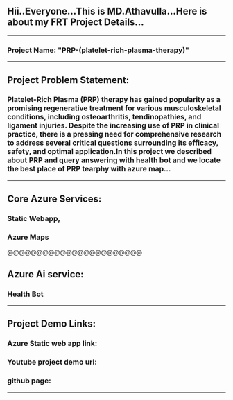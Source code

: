 ## Hii..Everyone...This is MD.Athavulla...Here is about my FRT Project Details...
---------------------------------------------------------------------------------------------------------------------------------------------------------------------
### Project Name: "PRP-(platelet-rich-plasma-therapy)"
--------------------------------------------------------------------------------------------------------------------------------------------------------------------
## Project Problem Statement:
### Platelet-Rich Plasma (PRP) therapy has gained popularity as a promising regenerative treatment for various musculoskeletal conditions, including osteoarthritis, tendinopathies, and ligament injuries. Despite the increasing use of PRP in clinical practice, there is a pressing need for comprehensive research to address several critical questions surrounding its efficacy, safety, and optimal application.In this project we described about PRP and query answering with health bot and we locate the best place of PRP tearphy with azure map...
---------------------------------------------------------------------------------------------------------------------------------------------------------------------
## Core Azure Services: 
### Static Webapp, 
### Azure Maps
@@@@@@@@@@@@@@@@@@@@@@@
## Azure Ai service: 
### Health Bot
---------------------------------------------------------------------------------------------------------------------------------------------------------------------

## Project Demo Links:
### Azure Static web app link:
### Youtube project demo url:
### github page:
----------------------------------------------------------------------------------------------------------------------------------------------------------------------
